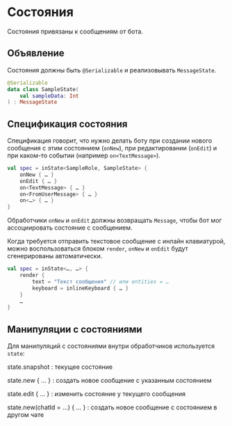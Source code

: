 # Состояния

Состояния привязаны к сообщениям от бота.

## Объявление

Состояния должны быть `@Serializable` и реализовывать `MessageState`.

```kotlin
@Serializable
data class SampleState(
    val sampleData: Int
) : MessageState
```

## Спецификация состояния

Спецификация говорит, что нужно делать боту при создании нового сообщения
с этим состоянием (`onNew`), при редактировании (`onEdit`)
и при каком-то событии (например `on<TextMessage>`).

```kotlin
val spec = inState<SampleRole, SampleState> {
    onNew { … }
    onEdit { … }
    on<TextMessage> { … }
    on<FromUserMessage> { … }
    on<…> { … }
}
```

Обработчики `onNew` и `onEdit` должны возвращать
`Message`, чтобы бот мог ассоциировать состояние с сообщением.

Когда требуется отправить текстовое сообщение с инлайн клавиатурой,
можно воспользоваться блоком `render`, 
`onNew` и `onEdit` будут сгенерированы автоматически.

```kotlin
val spec = inState<…, …> {
    render {
        text = "Текст сообщения" // или entities = …
        keyboard = inlineKeyboard { … }
    }
    …
}
```

## Манипуляции с состояниями

Для манипуляций с состояниями внутри обработчиков используется `state`:

state.snapshot
: текущее состояние

state.new { … }
: создать новое сообщение с указанным состоянием

state.edit { … }
: изменить состояние у текущего сообщения

state.new(chatId = …) { … }
: создать новое сообщение с состоянием в другом чате
